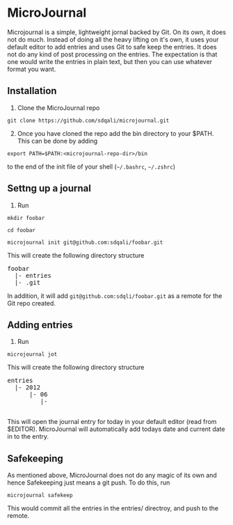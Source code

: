 MicroJournal
============

Microjournal is a simple, lightweight jornal backed by Git. On its own,
it does not do much. Instead of doing all the heavy lifting on it's own,
it uses your default editor to add entries and uses Git to safe keep the
entries. It does not do any kind of post processing on the entries. The
expectation is that one would write the entries in plain text, but then
you can use whatever format you want.

Installation
------------

1. Clone the MicroJournal repo

```shell
git clone https://github.com/sdqali/microjournal.git
```

2. Once you have cloned the repo add the bin directory to your
$PATH. This can be done by adding

```shell
export PATH=$PATH:<microjournal-repo-dir>/bin
```
to the end of the init file of your shell (`~/.bashrc`, `~/.zshrc`)

Settng up a journal
-------------------

1. Run

```shell
mkdir foobar
```

```shell
cd foobar
```

```shell
microjournal init git@github.com:sdqali/foobar.git
```
This will create the following directory structure

<pre>
foobar
  |- entries
  |- .git
</pre>

In addition, it will add `git@github.com:sdqli/foobar.git` as a remote for the Git
repo created.

Adding entries
--------------

1. Run

```shell
microjournal jot
```
This will create the following directory structure

<pre>
entries
  |- 2012
      |- 06
         |- <today's date>

</pre>
This will open the journal entry for today in your default editor (read
from $EDITOR). MicroJournal will automatically add todays date and
current date in to the entry.

Safekeeping
-----------

As mentioned above, MicroJournal does not do any magic of its own and
hence Safekeeping just means a git push. To do this, run

```shell
microjournal safekeep
```

This would commit all the entries in the entries/ directroy, and push to the remote.
